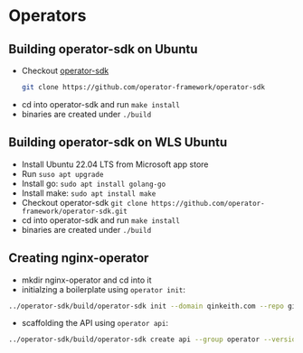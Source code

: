 # Operators

## Building operator-sdk on Ubuntu

- Checkout [operator-sdk](https://github.com/operator-framework/operator-sdk)
  ```bash
  git clone https://github.com/operator-framework/operator-sdk
  ```
- cd into operator-sdk and run `make install`
- binaries are created under `./build`

## Building operator-sdk on WLS Ubuntu

- Install Ubuntu 22.04 LTS from Microsoft app store
- Run `suso apt upgrade`
- Install go: `sudo apt install golang-go`
- Install make: `sudo apt install make`
- Checkout operator-sdk `git clone https://github.com/operator-framework/operator-sdk.git`
- cd into operator-sdk and run `make install`
- binaries are created under `./build`

## Creating nginx-operator
- mkdir nginx-operator and cd into it
- initialzing a boilerplate using `operator init`:
```bash
../operator-sdk/build/operator-sdk init --domain qinkeith.com --repo github.com/example/nginx-operator
```
- scaffolding the API using `operator api`:
```bash
../operator-sdk/build/operator-sdk create api --group operator --version v1alpha1 --kind NginxOperator --resource --controller
```

